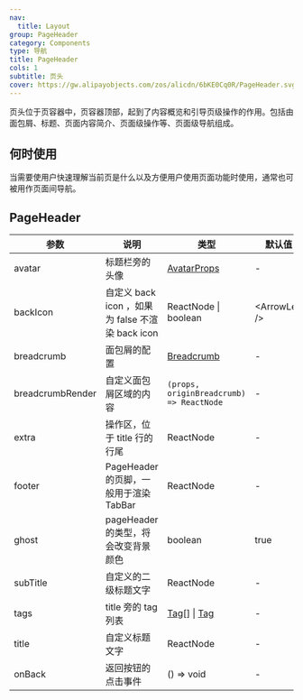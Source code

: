 ```yaml
---
nav:
  title: Layout
group: PageHeader
category: Components
type: 导航
title: PageHeader
cols: 1
subtitle: 页头
cover: https://gw.alipayobjects.com/zos/alicdn/6bKE0Cq0R/PageHeader.svg
---
```


页头位于页容器中，页容器顶部，起到了内容概览和引导页级操作的作用。包括由面包屑、标题、页面内容简介、页面级操作等、页面级导航组成。

## 何时使用

当需要使用户快速理解当前页是什么以及方便用户使用页面功能时使用，通常也可被用作页面间导航。

## PageHeader

| 参数             | 说明                                             | 类型                                                  | 默认值         | 版本   |
| ---------------- | ------------------------------------------------ | ----------------------------------------------------- | -------------- | ------ |
| avatar           | 标题栏旁的头像                                   | [AvatarProps](/components/avatar/)                    | -              |        |
| backIcon         | 自定义 back icon ，如果为 false 不渲染 back icon | ReactNode \| boolean                                  | \<ArrowLeft /> |        |
| breadcrumb       | 面包屑的配置                                     | [Breadcrumb](/components/breadcrumb/)                 | -              |        |
| breadcrumbRender | 自定义面包屑区域的内容                           | `(props, originBreadcrumb) => ReactNode`              | -              | 4.11.0 |
| extra            | 操作区，位于 title 行的行尾                      | ReactNode                                             | -              |        |
| footer           | PageHeader 的页脚，一般用于渲染 TabBar           | ReactNode                                             | -              |        |
| ghost            | pageHeader 的类型，将会改变背景颜色              | boolean                                               | true           |        |
| subTitle         | 自定义的二级标题文字                             | ReactNode                                             | -              |        |
| tags             | title 旁的 tag 列表                              | [Tag](/components/tag/)\[] \| [Tag](/components/tag/) | -              |        |
| title            | 自定义标题文字                                   | ReactNode                                             | -              |        |
| onBack           | 返回按钮的点击事件                               | () => void                                            | -              |        |

<style>
  [data-theme="dark"] .site-page-header {
    border: 1px solid #303030;
  }
  [data-theme="dark"]  .site-page-header-ghost-wrapper {
    background-color: rgba(255,255,255,0.08);
  }
</style>
